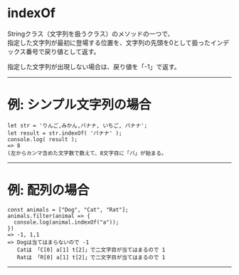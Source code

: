 # indexOf
Stringクラス（文字列を扱うクラス）のメソッドの一つで、  
指定した文字列が最初に登場する位置を、文字列の先頭を0として扱ったインデックス番号で戻り値として返す。

指定した文字列が出現しない場合は、戻り値を「-1」で返す。
***

# 例: シンプル文字列の場合
~~~
let str = 'りんご,みかん,バナナ, いちご, バナナ';
let result = str.indexOf( 'バナナ' );
console.log( result );
=> 8
(左からカンマ含めた文字数で数えて、8文字目に「バ」が始まる。
~~~
***

# 例: 配列の場合
~~~
const animals = ["Dog", "Cat", "Rat"];
animals.filter(animal => {
  console.log(animal.indexOf("a"));
})
=> -1, 1,1
=> Dogは当てはまらないので -1
   Catは 「C[0] a[1] t[2]」で二文字目が当てはまるので 1
   Ratは 「R[0] a[1] t[2]」で二文字目が当てはまるので 1
~~~
***
